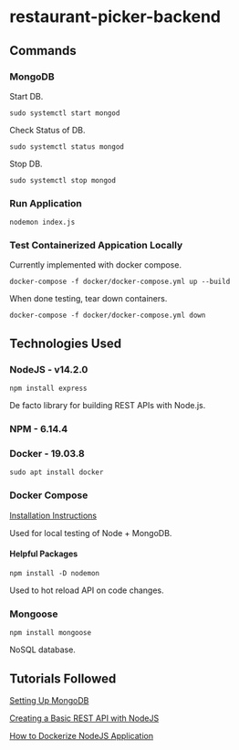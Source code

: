# restaurant-picker-backend

## Commands

### MongoDB

Start DB.

```sudo systemctl start mongod```

Check Status of DB.

```sudo systemctl status mongod```

Stop DB.

```sudo systemctl stop mongod```

### Run Application

```nodemon index.js```

### Test Containerized Appication Locally

Currently implemented with docker compose.

```docker-compose -f docker/docker-compose.yml up --build```

When done testing, tear down containers.

```docker-compose -f docker/docker-compose.yml down```

## Technologies Used

### NodeJS - v14.2.0

```npm install express```

De facto library for building REST APIs with Node.js.

### NPM - 6.14.4

### Docker - 19.03.8

```sudo apt install docker```

### Docker Compose

[Installation Instructions](https://docs.docker.com/compose/install/)

Used for local testing of Node + MongoDB.

#### Helpful Packages

```npm install -D nodemon```

Used to hot reload API on code changes.

### Mongoose

```npm install mongoose```

NoSQL database.

## Tutorials Followed

[Setting Up MongoDB](https://docs.mongodb.com/manual/tutorial/install-mongodb-on-ubuntu/)

[Creating a Basic REST API with NodeJS](https://medium.com/swlh/creating-a-basic-rest-api-with-node-js-from-scratch-b8f539682452)

[How to Dockerize NodeJS Application](https://cloudonaut.io/how-to-dockerize-your-nodejs-express-application-for-aws-fargate/)

